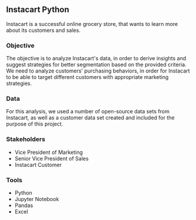 ## Instacart Python

Instacart is a successful online grocery store, that wants to learn more about its customers and sales.

### Objective

The objective is to analyze Instacart's data, in order to derive insights and suggest strategies for better segmentation based on the provided criteria. We need to analyze customers' purchasing behaviors, in order for Instacart to be able to target different customers with appropriate marketing strategies.

### Data

For this analysis, we used a number of open-source data sets from Instacart, as well as a customer data set created and included for the purpose of this project.

### Stakeholders 

- Vice President of Marketing
- Senior Vice President of Sales
- Instacart Customer

### Tools

- Python
- Jupyter Notebook
- Pandas
- Excel
